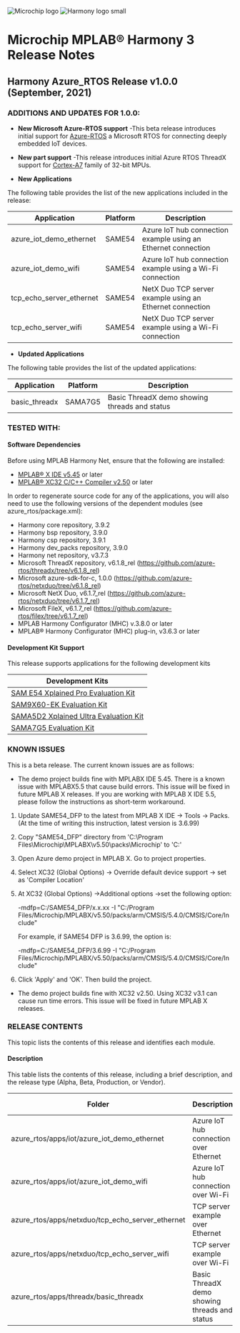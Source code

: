 ﻿![Microchip logo](https://raw.githubusercontent.com/wiki/Microchip-MPLAB-Harmony/Microchip-MPLAB-Harmony.github.io/images/microchip_logo.png)
![Harmony logo small](https://raw.githubusercontent.com/wiki/Microchip-MPLAB-Harmony/Microchip-MPLAB-Harmony.github.io/images/microchip_mplab_harmony_logo_small.png)

# Microchip MPLAB® Harmony 3 Release Notes

## Harmony Azure_RTOS Release v1.0.0 (September, 2021)
### ADDITIONS AND UPDATES FOR  1.0.0:


- **New Microsoft Azure-RTOS support** -This beta release introduces initial support for [Azure-RTOS](https://github.com/azure-rtos) a Microsoft RTOS for connecting deeply embedded IoT devices.

- **New part support** -This release introduces initial Azure RTOS ThreadX support for [Cortex-A7]() family of 32-bit MPUs.

- **New Applications**

The following table provides the list of the new applications included in the release:

| Application                 | Platform                        | Description |
| ------------ | ------------ |  ------------ |
| azure_iot_demo_ethernet   | SAME54    | Azure IoT hub connection example using an Ethernet connection |
| azure_iot_demo_wifi       | SAME54    | Azure IoT hub connection example using a Wi-Fi connection |
| tcp_echo_server_ethernet  | SAME54    | NetX Duo TCP server example using an Ethernet connection |
| tcp_echo_server_wifi      | SAME54    | NetX Duo TCP server example using a Wi-Fi connection |

- **Updated Applications**

The following table provides the list of the updated applications:

| Application  | Platform     | Description  |
| ------------ | ------------ | ------------ |
| basic_threadx  | SAMA7G5  | Basic ThreadX demo showing threads and status  |

### TESTED WITH:

#### Software Dependencies

Before using MPLAB Harmony Net, ensure that the following are installed:

- [MPLAB® X IDE v5.45](https://www.microchip.com/mplab/mplab-x-ide) or later
- [MPLAB® XC32 C/C++ Compiler v2.50](https://www.microchip.com/mplab/compilers) or later

In order to regenerate source code for any of the applications, you will also need to use the following versions of the dependent modules (see azure_rtos/package.xml):

- Harmony core repository, 3.9.2
- Harmony bsp repository, 3.9.0
- Harmony csp repository, 3.9.1
- Harmony dev_packs repository, 3.9.0
- Harmony net repository, v3.7.3
- Microsoft ThreadX repository, v6.1.8_rel (https://github.com/azure-rtos/threadx/tree/v6.1.8_rel)
- Microsoft azure-sdk-for-c, 1.0.0 (https://github.com/azure-rtos/netxduo/tree/v6.1.8_rel)
- Microsoft NetX Duo, v6.1.7_rel (https://github.com/azure-rtos/netxduo/tree/v6.1.7_rel)
- Microsoft FileX, v6.1.7_rel (https://github.com/azure-rtos/filex/tree/v6.1.7_rel)
- MPLAB Harmony Configurator (MHC) v.3.8.0 or later
- MPLAB® Harmony Configurator (MHC) plug-in, v3.6.3 or later


#### Development Kit Support

This release supports applications for the following development kits

| Development Kits |
| --- |
| [SAM E54 Xplained Pro Evaluation Kit](https://www.microchip.com/developmenttools/ProductDetails/ATSAME54-XPRO) |
| [SAM9X60-EK Evaluation Kit](https://www.microchip.com/developmenttools/ProductDetails/DT100126) |
| [SAMA5D2 Xplained Ultra Evaluation Kit](https://www.microchip.com/DevelopmentTools/ProductDetails/ATSAMA5D2C-XULT) |
| [SAMA7G5 Evaluation Kit]()  |


### KNOWN ISSUES

This is a beta release.
The current known issues are as follows:

* The demo project builds fine with MPLABX IDE 5.45. There is a known issue with MPLABX5.5 that cause build errors. This issue will be fixed in future MPLAB X releases.
If you are working with MPLAB X IDE 5.5, please follow the instructions as short-term workaround. 

1.	Update SAME54_DFP to the latest from MPLAB X IDE -> Tools -> Packs. (At the time of writing this instruction, latest version is 3.6.99)
2.	Copy "SAME54_DFP" directory  from  'C:\Program Files\Microchip\MPLABX\v5.50\packs\Microchip\' to 'C:\'
3.	Open Azure demo project in MPLAB X. Go to project properties.
4.	Select XC32 (Global Options) -> Override default device support -> set as 'Compiler Location'
5.	At XC32 (Global Options) ->Additional options ->set the following option:

    -mdfp=C:/SAME54_DFP/x.x.xx -I "C:/Program Files/Microchip/MPLABX/v5.50/packs/arm/CMSIS/5.4.0/CMSIS/Core/Include"
    
    For example, if SAME54 DFP is 3.6.99, the option is:
   
    -mdfp=C:/SAME54_DFP/3.6.99 -I "C:/Program Files/Microchip/MPLABX/v5.50/packs/arm/CMSIS/5.4.0/CMSIS/Core/Include"
6.	Click 'Apply' and 'OK'. Then build the project.

* The demo project builds fine with XC32 v2.50. Using XC32 v3.1 can cause run time errors. This issue will be fixed in future MPLAB X releases.

### RELEASE CONTENTS

This topic lists the contents of this release and identifies each module.

#### Description

This table lists the contents of this release, including a brief description, and the release type (Alpha, Beta, Production, or Vendor).


| Folder                                | Description                                                          | Release Type |
| --- | --- | --- |
| azure_rtos/apps/iot/azure_iot_demo_ethernet       | Azure IoT hub connection over Ethernet                    | Beta |
| azure_rtos/apps/iot/azure_iot_demo_wifi           | Azure IoT hub connection over Wi-Fi                       | Beta |
| azure_rtos/apps/netxduo/tcp_echo_server_ethernet  | TCP server example over Ethernet                          | Beta |
| azure_rtos/apps/netxduo/tcp_echo_server_wifi      | TCP server example over Wi-Fi                             | Beta |
| azure_rtos/apps/threadx/basic_threadx             | Basic ThreadX demo showing threads and status             | Beta |

